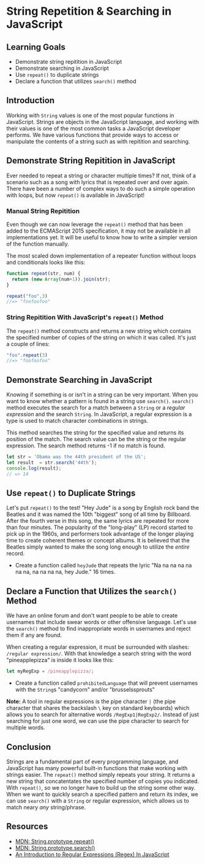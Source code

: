 # String Repetition & Searching in JavaScript

## Learning Goals

* Demonstrate string repitition in JavaScript
* Demonstrate searching in JavaScript
* Use `repeat()` to duplicate strings
* Declare a function that utilizes `search()` method

## Introduction

Working with `String` values is one of the most popular functions
in JavaScript. Strings are objects in the JavaScript language, and
working with their values is one of the most common tasks a JavaScript
developer performs. We have various functions that provide ways to
access or manipulate the contents of a string such as with repitition
and searching.

## Demonstrate String Repitition in JavaScript

Ever needed to repeat a string or character multiple times? If not,
think of a scenario such as a song with lyrics that is repeated over
and over again. There have been a number of complex ways to do such a
simple operation with loops, but now `repeat()` is available in JavaScript!

### Manual String Repitition

Even though we can now leverage the `repeat()` method that has been added
to the ECMAScript 2015 specification, it may not be available in all
implementations yet. It will be useful to know how to write a simpler version
of the function manually.

The most scaled down implementation of a repeater function without loops
and conditionals looks like this:

```js
function repeat(str, num) {
  return (new Array(num+1)).join(str); 
}

repeat("foo",3)
//=> "foofoofoo"
```

### String Repitition With JavaScript's `repeat()` Method

The `repeat()` method constructs and returns a new string which contains the
specified number of copies of the string on which it was called. It's just
a couple of lines:

```js
"foo".repeat(3)
//=> "foofoofoo"
```

## Demonstrate Searching in JavaScript

Knowing if something is or isn't in a string can be very important.
When you want to know whether a pattern is found in a string use `search()`.
`search()` method executes the search for a match between a `String` or a
_regular expression_ and the search `String`. In JavaScript, a regular
expression is a type is used to match character combinations in strings.

This method searches the string for the specified value and returns its
position of the match. The search value can be the string or the regular
expression. The search method returns -1 if no match is found.

```js
let str = 'Obama was the 44th president of the US';
let result  = str.search('44th');
console.log(result);
// => 14
```

## Use `repeat()` to Duplicate Strings

Let's put `repeat()` to the test! "Hey Jude" is a song by English rock band
the Beatles and it was named the 10th "biggest" song of all time by Billboard.
After the fourth verse in this song, the same lyrics are repeated
for more than four minutes. The popularity of the "long-play" (LP) record
started to pick up in the 1960s, and performers took advantage of the longer
playing time to create coherent themes or concept albums. It is believed that
the Beatles simply wanted to make the song long enough to utilize the _entire_
record.

* Create a function called `heyJude` that repeats the lyric "Na na na na na na
na, na na na na, hey Jude." 16 times.

## Declare a Function that Utilizes the `search()` Method

We have an online forum and don't want people to be able to create usernames 
that include swear words or other offensive language. Let's use the `search()`
method to find inappropriate words in usernames and reject them if any are found.

When creating a regular expression, it must be surrounded with slashes:
`/regular expression/`. With that knowledge a search string with the word 
"pineapplepizza" is inside it looks like this:

```js
let myRegExp = /pineapplepizza/;
```

* Create a function called `prohibitedLanguage` that will prevent usernames with
the `String`s "candycorn" and/or "brusselssprouts"

**Note:** A tool in regular expressions is the pipe character `|` (the pipe character
that shares the backslash `\` key on standard keyboards) which allows you to search
for alternative words `/RegExp1|RegExp2/`. Instead of just searching for just one
word, we can use the pipe character to search for multiple words.

## Conclusion

Strings are a fundamental part of every programming language, and JavaScript has
many powerful built-in functions that make working with strings easier. The
`repeat()` method simply repeats your string. It returns a new string that
concatentates the specified number of copies you indicated. With `repeat()`, so
we no longer have to build up the string some other way. When we want to quickly
search a specified pattern and return its index, we can use `search()` with a
`String` or regular expression, which allows us to match neary _any_ string/phrase.

## Resources
* [MDN: String.prototype.repeat()](https://developer.mozilla.org/en-US/docs/Web/JavaScript/Reference/Global_Objects/String/repeat)
* [MDN: String.prototype.search()](https://developer.mozilla.org/en-US/docs/Web/JavaScript/Reference/Global_Objects/String/search)
* [An Introduction to Regular Expressions (Regex) In JavaScript](https://codeburst.io/an-introduction-to-regular-expressions-regex-in-javascript-1d3559e7ac9a)
